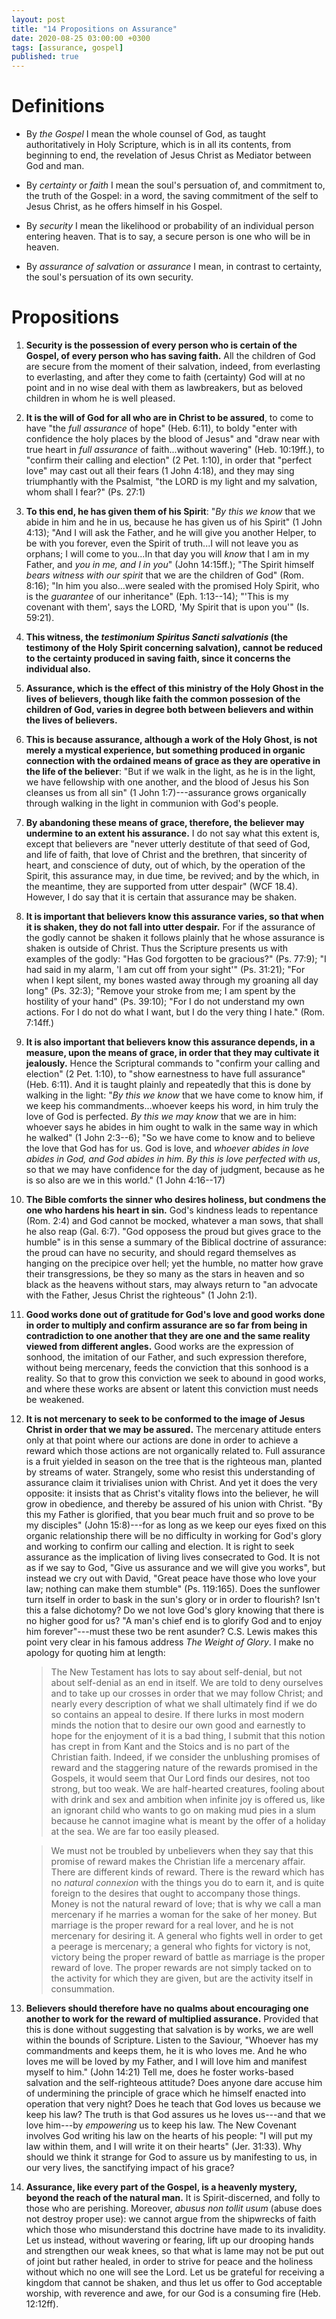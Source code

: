 ```yaml
---
layout: post
title: "14 Propositions on Assurance"
date: 2020-08-25 03:00:00 +0300
tags: [assurance, gospel]
published: true
---
```


# Definitions
- By _the Gospel_ I mean the whole counsel of God, as taught authoritatively in Holy Scripture,
   which is in all its contents, from beginning to end, the revelation of Jesus Christ as Mediator
   between God and man.

- By _certainty_ or _faith_ I mean the soul's persuation of, and commitment to, the truth of the
  Gospel: in a word, the saving commitment of the self to Jesus Christ, as he offers himself in his
  Gospel.

- By _security_ I mean the likelihood or probability of an individual person entering heaven.
   That is to say, a secure person is one who will be in heaven.

- By _assurance of salvation_ or _assurance_ I mean, in contrast to certainty, the soul's
   persuation of its own security.

# Propositions
1. **Security is the possession of every person who is certain of the Gospel, of every person who has
   saving faith.** All the children of God are secure from the moment of their salvation, indeed,
   from everlasting to everlasting, and after they come to faith (certainty) God will at no point
   and in no wise deal with them as lawbreakers, but as beloved children in whom he is well pleased.

2. **It is the will of God for all who are in Christ to be assured**, to come to have "the _full
   assurance_ of hope" (Heb. 6:11), to boldy "enter with confidence the holy places by the blood of
   Jesus" and "draw near with true heart in _full assurance_ of faith...without wavering" (Heb.
   10:19ff.), to "confirm their calling and election" (2 Pet. 1:10), in order that "perfect love"
   may cast out all their fears (1 John 4:18), and they may sing triumphantly with the Psalmist,
   "the LORD is my light and my salvation, whom shall I fear?" (Ps. 27:1)

3. **To this end, he has given them of his Spirit**: "_By this we know_ that we abide in him and he
   in us, because he has given us of his Spirit" (1 John 4:13); "And I will ask the Father, and he
   will give you another Helper, to be with you forever, even the Spirit of truth...I will not leave
   you as orphans; I will come to you...In that day you will _know_ that I am in my Father, and _you
   in me, and I in you_" (John 14:15ff.); "The Spirit himself _bears witness with our spirit_ that
   we are the children of God" (Rom. 8:16); "In him you also...were sealed with the promised Holy
   Spirit, who is the _guarantee_ of our inheritance" (Eph. 1:13--14); "'This is my covenant with
   them', says the LORD, 'My Spirit that is upon you'" (Is. 59:21).

4. **This witness, the _testimonium Spiritus Sancti salvationis_ (the testimony of the Holy Spirit
   concerning salvation), cannot be reduced to the certainty produced in saving faith, since it
   concerns the individual also.**

5. **Assurance, which is the effect of this ministry of the Holy Ghost in the lives of believers,
   though like faith the common possesion of the children of God, varies in degree both between
   believers and within the lives of believers.**

6. **This is because assurance, although a work of the Holy Ghost, is not merely a mystical
   experience, but something produced in organic connection with the ordained means of grace as they
   are operative in the life of the believer**: "But if we walk in the light, as he is in the light,
   we have fellowship with one another, and the blood of Jesus his Son cleanses us from all sin" (1
   John 1:7)---assurance grows organically through walking in the light in communion with God's
   people.

7. **By abandoning these means of grace, therefore, the believer may undermine to an extent his
   assurance.** I do not say what this extent is, except that believers are "never utterly destitute
   of that seed of God, and life of faith, that love of Christ and the brethren, that sincerity of
   heart, and conscience of duty, out of which, by the operation of the Spirit, this assurance may,
   in due time, be revived; and by the which, in the meantime, they are supported from utter
   despair" (WCF 18.4). However, I do say that it is certain that assurance may be shaken.

8. **It is important that believers know this assurance varies, so that when it is shaken, they do
   not fall into utter despair.** For if the assurance of the godly cannot be shaken it follows
   plainly that he whose assurance is shaken is outside of Christ. Thus the Scripture presents us
   with examples of the godly: "Has God forgotten to be gracious?" (Ps. 77:9); "I had said in my
   alarm, 'I am cut off from your sight'" (Ps. 31:21); "For when I kept silent, my bones wasted away
   through my groaning all day long" (Ps. 32:3); "Remove your stroke from me; I am spent by the
   hostility of your hand" (Ps. 39:10); "For I do not understand my own actions. For I do not do
   what I want, but I do the very thing I hate." (Rom. 7:14ff.)

9. **It is also important that believers know this assurance depends, in a measure, upon the means
   of grace, in order that they may cultivate it jealously.** Hence the Scriptural commands to
   "confirm your calling and election" (2 Pet. 1:10), to "show earnestness to have full assurance"
   (Heb.  6:11). And it is taught plainly and repeatedly that this is done by walking in the light:
   "_By this we know_ that we have come to know him, if we keep his commandments...whoever keeps his
   word, in him truly the love of God is perfected. _By this we may know_ that we are in him:
   whoever says he abides in him ought to walk in the same way in which he walked" (1 John 2:3--6);
   "So we have come to know and to believe the love that God has for us. God is love, and _whoever
   abides in love abides in God, and God abides in him. By this is love perfected with us_, so that
   we may have confidence for the day of judgment, because as he is so also are we in this world."
   (1 John 4:16--17)

10. **The Bible comforts the sinner who desires holiness, but condmens the one who hardens his heart
   in sin.** God's kindness leads to repentance (Rom. 2:4) and God cannot be mocked, whatever a man
   sows, that shall he also reap (Gal. 6:7). "God opposess the proud but gives grace to the humble"
   is in this sense a summary of the Biblical doctrine of assurance: the proud can have no security,
   and should regard themselves as hanging on the precipice over hell; yet the humble, no matter how
   grave their transgressions, be they so many as the stars in heaven and so black as the heavens
   without stars, may always return to "an advocate with the Father, Jesus Christ the righteous" (1
   John 2:1).

11. **Good works done out of gratitude for God's love and good works done in order to multiply and
   confirm assurance are so far from being in contradiction to one another that they are one and the
   same reality viewed from different angles.** Good works are the expression of sonhood, the
   imitation of our Father, and such expression therefore, without being mercenary, feeds the
   conviction that this sonhood is a reality. So that to grow this conviction we seek to abound in
   good works, and where these works are absent or latent this conviction must needs be weakened.

12. **It is not mercenary to seek to be conformed to the image of Jesus Christ in order that we may
   be assured.** The mercenary attitude enters only at that point where our actions are done in
   order to achieve a reward which those actions are not organically related to. Full assurance is a
   fruit yielded in season on the tree that is the righteous man, planted by streams of water.
   Strangely, some who resist this understanding of assurance claim it trivialises union with
   Christ. And yet it does the very opposite: it insists that as Christ's vitality flows into the
   believer, he will grow in obedience, and thereby be assured of his union with Christ. "By this
   my Father is glorified, that you bear much fruit and so prove to be my disciples" (John
   15:8)---for as long as we keep our eyes fixed on this organic relationship there will be no
   difficulty in working for God's glory and working to confirm our calling and election. It is
   right to seek assurance as the implication of living lives consecrated to God. It is not as if we
   say to God, "Give us assurance and we will give you works", but instead we cry out with David,
   "Great peace have those who love your law; nothing can make them stumble" (Ps. 119:165).  Does
   the sunflower turn itself in order to bask in the sun's glory or in order to flourish? Isn't this
   a false dichotomy? Do we not love God's glory knowing that there is no higher good for us? "A
   man's chief end is to glorify God and to enjoy him forever"---must these two be rent asunder?
   C.S. Lewis makes this point very clear in his famous address _The Weight of Glory_. I make no
   apology for quoting him at length: 
    > The New Testament has lots to say about self-denial, but not about self-denial as an end in
    > itself. We are told to deny ourselves and to take up our crosses in order that we may follow
    > Christ; and nearly every description of what we shall ultimately find if we do so contains an
    > appeal to desire. If there lurks in most modern minds the notion that to desire our own good
    > and earnestly to hope for the enjoyment of it is a bad thing, I submit that this notion has
    > crept in from Kant and the Stoics and is no part of the Christian faith. Indeed, if we
    > consider the unblushing promises of reward and the staggering nature of the rewards promised
    > in the Gospels, it would seem that Our Lord finds our desires, not too strong, but too weak.
    > We are half-hearted creatures, fooling about with drink and sex and ambition when infinite joy
    > is offered us, like an ignorant child who wants to go on making mud pies in a slum because he
    > cannot imagine what is meant by the offer of a holiday at the sea. We are far too easily
    > pleased. 

    > We must not be troubled by unbelievers when they say that this promise of reward makes the
    > Christian life a mercenary affair. There are different kinds of reward. There is the reward
    > which has no _natural connexion_ with the things you do to earn it, and is quite foreign to
    > the desires that ought to accompany those things. Money is not the natural reward of love;
    > that is why we call a man mercenary if he marries a woman for the sake of her money. But
    > marriage is the proper reward for a real lover, and he is not mercenary for desiring it. A
    > general who fights well in order to get a peerage is mercenary; a general who fights for
    > victory is not, victory being the proper reward of battle as marriage is the proper reward of
    > love. The proper rewards are not simply tacked on to the activity for which they are given,
    > but are the activity itself in consummation. 

13. **Believers should therefore have no qualms about encouraging one another to work for the reward
   of multiplied assurance.** Provided that this is done without suggesting that salvation is by
   works, we are well within the bounds of Scripture. Listen to the Saviour, "Whoever has my
   commandments and keeps them, he it is who loves me. And he who loves me will be loved by my
   Father, and I will love him and manifest myself to him." (John 14:21) Tell me, does he foster
   works-based salvation and the self-righteous attitude? Does anyone dare accuse him of undermining
   the principle of grace which he himself enacted into operation that very night? Does he teach
   that God loves us because we keep his law? The truth is that God assures us he loves us---and
   that we love him---by _empowering_ us to keep his law. The New Covenant involves God writing his
   law on the hearts of his people: "I will put my law within them, and I will write it on their
   hearts" (Jer.  31:33).  Why should we think it strange for God to assure us by manifesting to us,
   in our very lives, the sanctifying impact of his grace?

14. **Assurance, like every part of the Gospel, is a heavenly mystery, beyond the reach of the
   natural man.** It is Spirit-discerned, and folly to those who are perishing. Moreover, _abusus
   non tollit usum_ (abuse does not destroy proper use): we cannot argue from the shipwrecks of
   faith which those who misunderstand this doctrine have made to its invalidity. Let us instead,
   without wavering or fearing, lift up our drooping hands and strengthen our weak knees, so that
   what is lame may not be put out of joint but rather healed, in order to strive for peace and the
   holiness without which no one will see the Lord. Let us be grateful for receiving a kingdom that
   cannot be shaken, and thus let us offer to God acceptable worship, with reverence and awe, for
   our God is a consuming fire (Heb. 12:12ff).
